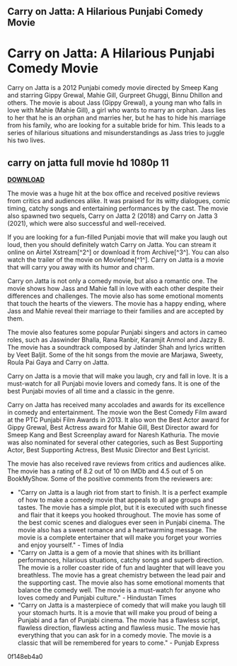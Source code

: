 ## Carry on Jatta: A Hilarious Punjabi Comedy Movie

  
# Carry on Jatta: A Hilarious Punjabi Comedy Movie
 
Carry on Jatta is a 2012 Punjabi comedy movie directed by Smeep Kang and starring Gippy Grewal, Mahie Gill, Gurpreet Ghuggi, Binnu Dhillon and others. The movie is about Jass (Gippy Grewal), a young man who falls in love with Mahie (Mahie Gill), a girl who wants to marry an orphan. Jass lies to her that he is an orphan and marries her, but he has to hide his marriage from his family, who are looking for a suitable bride for him. This leads to a series of hilarious situations and misunderstandings as Jass tries to juggle his two lives.
 
## carry on jatta full movie hd 1080p 11


[**DOWNLOAD**](https://vercupalo.blogspot.com/?d=2tKi8X)

 
The movie was a huge hit at the box office and received positive reviews from critics and audiences alike. It was praised for its witty dialogues, comic timing, catchy songs and entertaining performances by the cast. The movie also spawned two sequels, Carry on Jatta 2 (2018) and Carry on Jatta 3 (2021), which were also successful and well-received.
 
If you are looking for a fun-filled Punjabi movie that will make you laugh out loud, then you should definitely watch Carry on Jatta. You can stream it online on Airtel Xstream[^2^] or download it from Archive[^3^]. You can also watch the trailer of the movie on Moviefone[^1^]. Carry on Jatta is a movie that will carry you away with its humor and charm.

Carry on Jatta is not only a comedy movie, but also a romantic one. The movie shows how Jass and Mahie fall in love with each other despite their differences and challenges. The movie also has some emotional moments that touch the hearts of the viewers. The movie has a happy ending, where Jass and Mahie reveal their marriage to their families and are accepted by them.
 
The movie also features some popular Punjabi singers and actors in cameo roles, such as Jaswinder Bhalla, Rana Ranbir, Karamjit Anmol and Jazzy B. The movie has a soundtrack composed by Jatinder Shah and lyrics written by Veet Baljit. Some of the hit songs from the movie are Marjawa, Sweety, Roula Pai Gaya and Carry on Jatta.
 
Carry on Jatta is a movie that will make you laugh, cry and fall in love. It is a must-watch for all Punjabi movie lovers and comedy fans. It is one of the best Punjabi movies of all time and a classic in the genre.

Carry on Jatta has received many accolades and awards for its excellence in comedy and entertainment. The movie won the Best Comedy Film award at the PTC Punjabi Film Awards in 2013. It also won the Best Actor award for Gippy Grewal, Best Actress award for Mahie Gill, Best Director award for Smeep Kang and Best Screenplay award for Naresh Kathuria. The movie was also nominated for several other categories, such as Best Supporting Actor, Best Supporting Actress, Best Music Director and Best Lyricist.
 
The movie has also received rave reviews from critics and audiences alike. The movie has a rating of 8.2 out of 10 on IMDb and 4.5 out of 5 on BookMyShow. Some of the positive comments from the reviewers are:
 
- "Carry on Jatta is a laugh riot from start to finish. It is a perfect example of how to make a comedy movie that appeals to all age groups and tastes. The movie has a simple plot, but it is executed with such finesse and flair that it keeps you hooked throughout. The movie has some of the best comic scenes and dialogues ever seen in Punjabi cinema. The movie also has a sweet romance and a heartwarming message. The movie is a complete entertainer that will make you forget your worries and enjoy yourself." - Times of India
- "Carry on Jatta is a gem of a movie that shines with its brilliant performances, hilarious situations, catchy songs and superb direction. The movie is a roller coaster ride of fun and laughter that will leave you breathless. The movie has a great chemistry between the lead pair and the supporting cast. The movie also has some emotional moments that balance the comedy well. The movie is a must-watch for anyone who loves comedy and Punjabi culture." - Hindustan Times
- "Carry on Jatta is a masterpiece of comedy that will make you laugh till your stomach hurts. It is a movie that will make you proud of being a Punjabi and a fan of Punjabi cinema. The movie has a flawless script, flawless direction, flawless acting and flawless music. The movie has everything that you can ask for in a comedy movie. The movie is a classic that will be remembered for years to come." - Punjab Express

 0f148eb4a0
